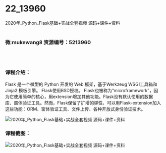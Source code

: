 # 22_13960
2020年_Python_Flask基础+实战全套视频 源码+课件+资料
<br/></br>
<h3>微:mukewang8 资源编号：5213960</h3>
<br/></br>
<h3>课程介绍：</h3>
<p><a title="查看与 Flask 相关的文章" target="_blank">Flask</a> 是一个微型的 Python 开发的 Web 框架，基于Werkzeug WSGI工具箱和Jinja2 模板引擎。 Flask使用BSD授权。 Flask也被称为“microframework”，因为它使用简单的核心，用extension增加其他功能。Flask没有默认使用的数据库、窗体验证工具。然而，Flask保留了扩增的弹性，可以用Flask-extension加入这些功能：ORM、窗体验证工具、文件上传、各种开放式身份验证技术。</p>
<p><img src="https://www.ko996.com/wp-content/uploads/img/2020/06/1-86.png" alt="2020年_Python_Flask基础+实战全套视频 源码+课件+资料"></p>
<div class="info-desc">
<h3>课程截图：</h3>
<p><img src="https://www.ko996.com/wp-content/uploads/img/2020/06/2-94.png" alt="2020年_Python_Flask基础+实战全套视频 源码+课件+资料"></p>


			
</div>
